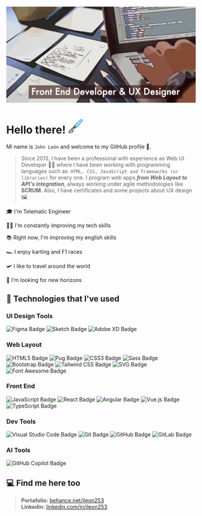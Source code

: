 ![banner](banner.png)

# Hello there! <img src="bluelightsaber.png" alt="lightsaber" width="40"/>
Mi name is ```John León``` and welcome to my GitHub profile 👋.

> Since 2013, I have been a professional with experience as Web UI Developer 👨‍💻 where I have been working  with programming languages such as: ```HTML, CSS, JavaScript and frameworks (or libraries)``` for every one. I program web apps ***from Web Layout to API's integration***, always working under agile methodologies like **SCRUM**. Also, I have certificates and some projects about UX design 🖼.

🎓 I'm Telematic Engineer

🏋️‍♂️ I'm constantly improving my tech skills

📚 Right now, I'm improving my english skills

🏎 I enjoy karting and F1 races

🛩 I like to travel around the world

🔭 I'm looking for new horizons


## 🥇 Technologies that I've used

### UI Design Tools

![Figma Badge](https://img.shields.io/badge/Figma-F24E1E?logo=figma&logoColor=fff&style=for-the-badge)
![Sketch Badge](https://img.shields.io/badge/Sketch-F7B500?logo=sketch&logoColor=fff&style=for-the-badge)
![Adobe XD Badge](https://img.shields.io/badge/Adobe%20XD-FF61F6?logo=adobexd&logoColor=fff&style=for-the-badge)

### Web Layout

![HTML5 Badge](https://img.shields.io/badge/HTML5-E34F26?logo=html5&logoColor=fff&style=for-the-badge)
![Pug Badge](https://img.shields.io/badge/Pug-A86454?logo=pug&logoColor=fff&style=for-the-badge)
![CSS3 Badge](https://img.shields.io/badge/CSS3-1572B6?logo=css3&logoColor=fff&style=for-the-badge)
![Sass Badge](https://img.shields.io/badge/Sass-C69?logo=sass&logoColor=fff&style=for-the-badge)
![Bootstrap Badge](https://img.shields.io/badge/Bootstrap-7952B3?logo=bootstrap&logoColor=fff&style=for-the-badge)
![Tailwind CSS Badge](https://img.shields.io/badge/Tailwind%20CSS-06B6D4?logo=tailwindcss&logoColor=fff&style=for-the-badge)
![SVG Badge](https://img.shields.io/badge/SVG-FFB13B?logo=svg&logoColor=fff&style=for-the-badge)
![Font Awesome Badge](https://img.shields.io/badge/Font%20Awesome-538DD7?logo=fontawesome&logoColor=fff&style=for-the-badge)

### Front End

![JavaScript Badge](https://img.shields.io/badge/JavaScript-F7DF1E?logo=javascript&logoColor=000&style=for-the-badge)
![React Badge](https://img.shields.io/badge/React-61DAFB?logo=react&logoColor=000&style=for-the-badge)
![Angular Badge](https://img.shields.io/badge/Angular-0F0F11?logo=angular&logoColor=fff&style=for-the-badge)
![Vue.js Badge](https://img.shields.io/badge/Vue.js-4FC08D?logo=vuedotjs&logoColor=fff&style=for-the-badge)
![TypeScript Badge](https://img.shields.io/badge/TypeScript-3178C6?logo=typescript&logoColor=fff&style=for-the-badge)

### Dev Tools

![Visual Studio Code Badge](https://img.shields.io/badge/Visual%20Studio%20Code-007ACC?logo=visualstudiocode&logoColor=fff&style=for-the-badge)
![Git Badge](https://img.shields.io/badge/Git-F05032?logo=git&logoColor=fff&style=for-the-badge)
![GitHub Badge](https://img.shields.io/badge/GitHub-181717?logo=github&logoColor=fff&style=for-the-badge)
![GitLab Badge](https://img.shields.io/badge/GitLab-FC6D26?logo=gitlab&logoColor=fff&style=for-the-badge)

### AI Tools

![GitHub Copilot Badge](https://img.shields.io/badge/GitHub%20Copilot-000?logo=githubcopilot&logoColor=fff&style=for-the-badge)


## 💻 Find me here too

> **Portafolio:** [behance.net/jleon253](https://www.behance.net/jleon253)  <br/>
> **Linkedin:** [linkedin.com/in/jleon253](https://www.linkedin.com/in/jleon253/)
